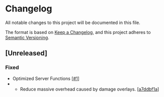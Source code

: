 # Changelog
All notable changes to this project will be documented in this file.

The format is based on [Keep a Changelog](https://keepachangelog.com/en/1.0.0/),
and this project adheres to [Semantic Versioning](https://semver.org/spec/v2.0.0.html).

## [Unreleased]
### Fixed
- Optimized Server Functions [[#1](https://git.douglas-parker.com/Lavenblade/Project-Evolution/-/issues/1)]
- - Reduce massive overhead caused by damage overlays. [[a7ddbf1a](https://git.douglas-parker.com/Lavenblade/Project-Evolution/-/commit/b4a308f4d0aff3f3424941a2e6acc5bbe6c2962b)]
